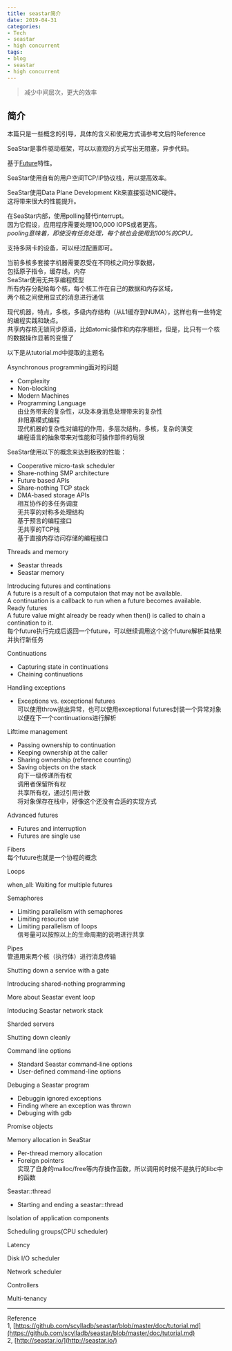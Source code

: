 ```yaml
---
title: seastar简介
date: 2019-04-31
categories:
- Tech
- seastar
- high concurrent
tags:
- blog
- seastar
- high concurrent
---
```


> 减少中间层次，更大的效率

## 简介  
  
本篇只是一些概念的引导，具体的含义和使用方式请参考文后的Reference  
  
SeaStar是事件驱动框架，可以以直观的方式写出无阻塞，异步代码。  
  
基于[Future](http://en.wikipedia.org/wiki/Futures_and_promises)特性。  
  
SeaStar使用自有的用户空间TCP/IP协议栈，用以提高效率。  
  
SeaStar使用Data Plane Development Kit来直接驱动NIC硬件。  
这将带来很大的性能提升。  
  
在SeaStar内部，使用polling替代interrupt。  
因为它假设，应用程序需要处理100,000 IOPS或者更高。  
*pooling意味着，即使没有任务处理，每个核也会使用到100%的CPU。*  
  
支持多网卡的设备，可以经过配置即可。  
  
当前多核多套接字机器需要忍受在不同核之间分享数据，  
包括原子指令，缓存线，内存  
SeaStar使用无共享编程模型  
所有内存分配给每个核，每个核工作在自己的数据和内存区域，  
两个核之间使用显式的消息进行通信  
  
现代机器，特点，多核，多级内存结构（从L1缓存到NUMA），这样也有一些特定的编程实践和缺点。  
共享内存核无锁同步原语，比如atomic操作和内存序栅栏，但是，比只有一个核的数据操作显著的变慢了  
  
以下是从tutorial.md中提取的主题名  
  
Asynchronous programming面对的问题  
- Complexity  
- Non-blocking  
- Modern Machines  
- Programming Language  
由业务带来的复杂性，以及本身消息处理带来的复杂性  
非阻塞模式编程  
现代机器的复杂性对编程的作用，多层次结构，多核，复杂的演变  
编程语言的抽象带来对性能和可操作部件的局限  
  
SeaStar使用以下的概念来达到极致的性能：  
- Cooperative micro-task scheduler  
- Share-nothing SMP architecture  
- Future based APIs  
- Share-nothing TCP stack  
- DMA-based storage APIs  
相互协作的多任务调度  
无共享的对称多处理结构  
基于预言的编程接口  
无共享的TCP栈  
基于直接内存访问存储的编程接口  
  
Threads and memory  
- Seastar threads  
- Seastar memory  
  
Introducing futures and continations  
A future is a result of a computaion that may not be available.  
A continuation is a callback to run when a future becomes available.  
Ready futures  
A future value might already be ready when then() is called to chain a contination to it.  
每个future执行完成后返回一个future，可以继续调用这个这个future解析其结果并执行新任务  
  
Continuations  
- Capturing state in continuations  
- Chaining continuations  
  
Handling exceptions  
- Exceptions vs. exceptional futures  
可以使用throw抛出异常，也可以使用exceptional futures封装一个异常对象以便在下一个continuations进行解析  
  
Lifttime management  
- Passing ownership to continuation  
- Keeping ownership at the caller  
- Sharing ownership (reference counting)  
- Saving objects on the stack  
向下一级传递所有权  
调用者保留所有权  
共享所有权，通过引用计数  
将对象保存在栈中，好像这个还没有合适的实现方式  
  
Advanced futures  
- Futures and interruption  
- Futures are single use  
  
Fibers  
每个future也就是一个协程的概念  
  
Loops  
  
when_all: Waiting for multiple futures  
  
Semaphores  
- Limiting parallelism with semaphores  
- Limiting resource use  
- Limiting parallelism of loops  
信号量可以按照以上的生命周期的说明进行共享  
  
Pipes  
管道用来两个核（执行体）进行消息传输  
  
Shutting down a service with a gate  
  
Introducing shared-nothing programming  
  
More about Seastar event loop  
  
Intoducing Seastar network stack  
  
Sharded servers  
  
Shutting down cleanly  
  
Command line options  
- Standard Seastar command-line options  
- User-defined command-line options  
  
Debuging a Seastar program  
- Debuggin ignored exceptions  
- Finding where an exception was thrown  
- Debuging with gdb  
  
Promise objects  
  
Memory allocation in SeaStar  
- Per-thread memory allocation  
- Foreign pointers  
实现了自身的malloc/free等内存操作函数，所以调用的时候不是执行的libc中的函数  
  
Seastar::thread  
- Starting and ending a seastar::thread  
  
Isolation of application components  
  
Scheduling groups(CPU scheduler)  
  
Latency  
  
Disk I/O scheduler  
  
Network scheduler  
  
Controllers  
  
Multi-tenancy  
  
  
---------------------------  
Reference  
1, [https://github.com/scylladb/seastar/blob/master/doc/tutorial.md](https://github.com/scylladb/seastar/blob/master/doc/tutorial.md)  
2, [http://seastar.io/](http://seastar.io/)  
